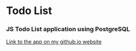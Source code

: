 # Todo List
### JS Todo List application using PostgreSQL

[Link to the app on my github.io website](https://kylbutlr.github.io/todo-list/public/)